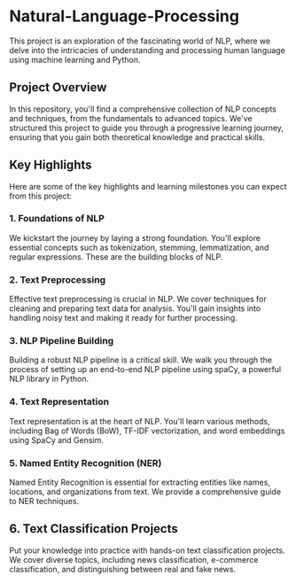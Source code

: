 # Natural-Language-Processing
This project is an exploration of the fascinating world of NLP, where we delve into the intricacies of understanding and processing human language using machine learning and Python.

## Project Overview
In this repository, you'll find a comprehensive collection of NLP concepts and techniques, from the fundamentals to advanced topics. We've structured this project to guide you through a progressive learning journey, ensuring that you gain both theoretical knowledge and practical skills.

## Key Highlights
Here are some of the key highlights and learning milestones you can expect from this project:

### 1. Foundations of NLP
We kickstart the journey by laying a strong foundation. You'll explore essential concepts such as tokenization, stemming, lemmatization, and regular expressions. These are the building blocks of NLP.

### 2. Text Preprocessing
Effective text preprocessing is crucial in NLP. We cover techniques for cleaning and preparing text data for analysis. You'll gain insights into handling noisy text and making it ready for further processing.

### 3. NLP Pipeline Building
Building a robust NLP pipeline is a critical skill. We walk you through the process of setting up an end-to-end NLP pipeline using spaCy, a powerful NLP library in Python.

### 4. Text Representation
Text representation is at the heart of NLP. You'll learn various methods, including Bag of Words (BoW), TF-IDF vectorization, and word embeddings using SpaCy and Gensim.

### 5. Named Entity Recognition (NER)
Named Entity Recognition is essential for extracting entities like names, locations, and organizations from text. We provide a comprehensive guide to NER techniques.

## 6. Text Classification Projects
Put your knowledge into practice with hands-on text classification projects. We cover diverse topics, including news classification, e-commerce classification, and distinguishing between real and fake news.
